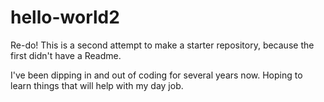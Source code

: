 # hello-world2
Re-do!
This is a second attempt to make a starter repository, because the first didn't have a Readme. 

I've been dipping in and out of coding for several years now. Hoping to learn things that will help with my day job. 
